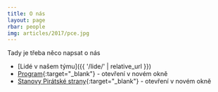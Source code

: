 ```yaml
---
title: O nás
layout: page
rbar: people
img: articles/2017/pce.jpg
---
```


Tady je třeba něco napsat o nás

* [Lidé v našem týmu]({{ '/lide/' | relative_url }})
* [Program](https://www.pirati.cz/program/){:target="_blank"} - otevření v novém okně
* [Stanovy Pirátské strany](https://www.pirati.cz/o-nas/stanovy.html){:target="_blank"} - otevření v novém okně

